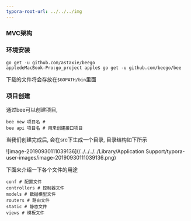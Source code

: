 ```yaml
---
typora-root-url: ../../../img
---
```


### MVC架构

### 环境安装

```shell
go get -u github.com/astaxie/beego
appledeMacBook-Pro:go_project apple$ go get -u github.com/beego/bee
```

下载的文件将会存放在`$GOPATH/bin`里面

### 项目创建

通过bee可以创建项目,

```shell
bee new 项目名 # 
bee api 项目名 # 用来创建接口项目
```

当我们创建完成后, 会在src下生成一个目录, 目录结构如下所示

![image-20190930111039136](/../../../../Library/Application Support/typora-user-images/image-20190930111039136.png)

下面来介绍一下各个文件的用途

```
conf # 配置文件
controllers # 控制器文件
models # 数据模型文件
routers # 路由文件
static # 静态文件
views # 模板文件
```

